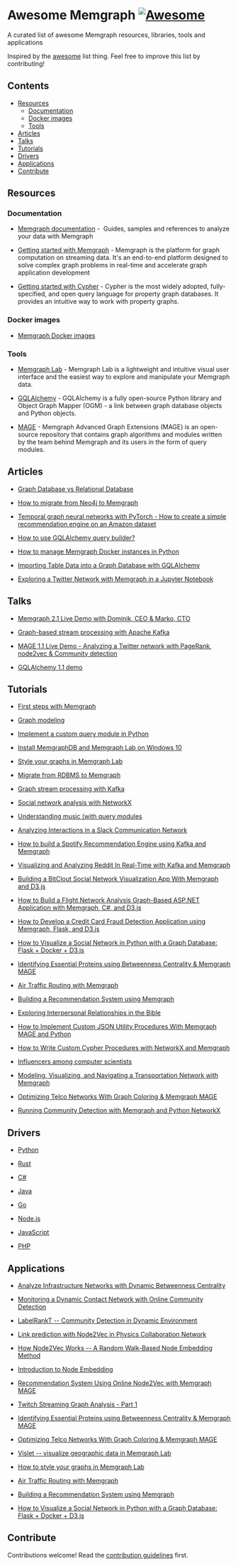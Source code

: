 # Awesome Memgraph [![Awesome](https://awesome.re/badge.svg)](https://awesome.re)

A curated list of awesome Memgraph resources, libraries, tools and applications

Inspired by the [awesome](https://github.com/sindresorhus/awesome) list thing. Feel free to improve this list by contributing!


## Contents

- [Resources](#resources)
    - [Documentation](#documentation)
    - [Docker images](#docker-images)
    - [Tools](#tools)
- [Articles](#articles)
- [Talks](#talks)
- [Tutorials](#tutorials)
- [Drivers](#drivers)
- [Applications](#applications)
- [Contribute](#sontribute)


## Resources

### Documentation

- [Memgraph documentation](https://memgraph.com/docs) -  Guides, samples and references to analyze your data with Memgraph

- [Getting started with Memgraph](https://memgraph.com/docs/memgraph) - Memgraph is the platform for graph computation on streaming data. It's an end-to-end platform designed to solve complex graph problems in real-time and accelerate graph application development

- [Getting started with Cypher](https://memgraph.com/docs/cypher-manual) - Cypher is the most widely adopted, fully-specified, and open query language for property graph databases. It provides an intuitive way to work with property graphs.

### Docker images

- [Memgraph Docker images](https://hub.docker.com/u/memgraph)

### Tools

- [Memgraph Lab](https://memgraph.com/lab) - Memgraph Lab is a lightweight and intuitive visual user interface and the easiest way to explore and manipulate your Memgraph data.

- [GQLAlchemy](https://github.com/memgraph/gqlalchemy) - GQLAlchemy is a fully open-source Python library and Object Graph Mapper (OGM) - a link between graph database objects and Python objects.

- [MAGE](https://github.com/memgraph/mage) - Memgraph Advanced Graph Extensions (MAGE) is an open-source repository that contains graph algorithms and modules written by the team behind Memgraph and its users in the form of query modules.

## Articles

- [Graph Database vs Relational Database](https://memgraph.com/blog/graph-database-vs-relational-database)

- [How to migrate from Neo4j to Memgraph](https://memgraph.com/blog/how-to-migrate-from-neo4j-to-memgraph)

- [Temporal graph neural networks with PyTorch - How to create a simple recommendation engine on an Amazon dataset](https://memgraph.com/blog/amazon-user-item-recommender-with-tgn-and-memgraph)

- [How to use GQLAlchemy query builder?](https://memgraph.com/blog/gqlalchemy-query-builder)

- [How to manage Memgraph Docker instances in Python](https://memgraph.com/blog/running-memgraph-with-python)

- [Importing Table Data into a Graph Database with GQLAlchemy](https://memgraph.com/blog/jupyter-translate-data-to-graph-database)

- [Exploring a Twitter Network with Memgraph in a Jupyter Notebook](https://memgraph.com/blog/jupyter-notebook-twitter-network-analysis)

## Talks

- [Memgraph 2.1 Live Demo with Dominik, CEO & Marko, CTO](https://www.youtube.com/watch?v=ayyRy5Ln-uY)

- [Graph-based stream processing with Apache Kafka](https://www.youtube.com/watch?v=qOtOfaCF53k)

- [MAGE 1.1 Live Demo - Analyzing a Twitter network with PageRank, node2vec & Community detection](https://www.youtube.com/watch?v=dn154j4sypo)

- [GQLAlchemy 1.1 demo](https://www.youtube.com/watch?v=r5YVD_1D8G8)

## Tutorials

 - [First steps with Memgraph](https://memgraph.com/docs/memgraph/tutorials/first-steps-with-memgraph)

 - [Graph modeling](https://memgraph.com/docs/memgraph/tutorials/graph-modeling)

 - [Implement a custom query module in Python](https://memgraph.com/docs/memgraph/tutorials/implement-custom-query-module-in-python)

 - [Install MemgraphDB and Memgraph Lab on Windows 10](https://memgraph.com/docs/memgraph/tutorials/install-memgraph-windows-10)

 - [Style your graphs in Memgraph Lab](https://memgraph.com/docs/memgraph/tutorials/style-your-graphs-in-memgraph-lab)
 
 - [Migrate from RDBMS to Memgraph](https://memgraph.com/docs/memgraph/tutorials/migrate-relational-database)

 - [Graph stream processing with Kafka](https://memgraph.com/docs/memgraph/tutorials/graph-stream-processing-with-kafka)

 - [Social network analysis with NetworkX](https://memgraph.com/docs/memgraph/tutorials/social-network-analysis)

 - [Understanding music (with query modules](https://memgraph.com/docs/memgraph/tutorials/understanding-music-with-modules)

 
 
 
- [Analyzing Interactions in a Slack Communication Network](https://memgraph.com/blog/slack-influence-bot)

- [How to build a Spotify Recommendation Engine using Kafka and Memgraph](https://memgraph.com/blog/spotify-song-recommender)

- [Visualizing and Analyzing Reddit In Real-Time with Kafka and Memgraph](https://memgraph.com/blog/reddit-network-explorer)

- [Building a BitClout Social Network Visualization App With Memgraph and D3.js](https://memgraph.com/blog/visualize-the-bitclout-network-using-d3js)

- [How to Build a Flight Network Analysis Graph-Based ASP.NET Application with Memgraph, C#, and D3.js](https://memgraph.com/blog/how-to-build-a-flight-network-analysis-graph-asp-net-application-with-memgraph-c-sharp-and-d3-js)

- [How to Develop a Credit Card Fraud Detection Application using Memgraph, Flask, and D3.js](https://memgraph.com/blog/how-to-develop-a-credit-card-fraud-detection-application-using-memgraph-flask-and-d3js)

- [How to Visualize a Social Network in Python with a Graph Database: Flask + Docker + D3.js](https://memgraph.com/blog/how-to-visualize-a-social-network-in-python-with-a-graph-database)

- [Identifying Essential Proteins using Betweenness Centrality & Memgraph MAGE](https://memgraph.com/blog/identifying-essential-proteins)

- [Air Traffic Routing with  Memgraph](https://memgraph.com/blog/air-traffic-routing-with-memgraph)

- [Building a Recommendation System using Memgraph](https://memgraph.com/blog/building-a-recommendation-system-using-memgraph)

- [Exploring Interpersonal Relationships in the Bible](https://memgraph.com/blog/exploring-the-hebrew-bible-person-relationships)

- [How to Implement Custom JSON Utility Procedures With Memgraph MAGE and Python](https://memgraph.com/blog/how-to-implement-custom-json-utility-procedures-with-memgraph-mage-and-python)

- [How to Write Custom Cypher Procedures with NetworkX and Memgraph](https://memgraph.com/blog/how-to-write-custom-cypher-procedures-with-networkx-and-memgraph)

- [Influencers among computer scientists](https://memgraph.com/blog/influencers-among-computer-scientists)

- [Modeling, Visualizing, and Navigating a Transportation Network with Memgraph](https://memgraph.com/blog/modeling_visualizing_navigating_a_transportation_network_with_memgraph)

- [Optimizing Telco Networks With Graph Coloring & Memgraph MAGE](https://memgraph.com/blog/optimizing_telco_networks_with_graph_coloring_and_memgraph_mage)

- [Running Community Detection with Memgraph and Python NetworkX](https://memgraph.com/blog/community-detection-with-memgraph-and-python-networkx)

## Drivers

- [Python](https://memgraph.com/docs/memgraph/connect-to-memgraph/drivers/python)

- [Rust](https://memgraph.com/docs/memgraph/connect-to-memgraph/drivers/rust)

- [C#](https://memgraph.com/docs/memgraph/connect-to-memgraph/drivers/c-sharp)

- [Java](https://memgraph.com/docs/memgraph/connect-to-memgraph/drivers/java)

- [Go](https://memgraph.com/docs/memgraph/connect-to-memgraph/drivers/go)

- [Node.js](https://memgraph.com/docs/memgraph/connect-to-memgraph/drivers/nodejs)

- [JavaScript](https://memgraph.com/docs/memgraph/connect-to-memgraph/drivers/javascript)

- [PHP](https://memgraph.com/docs/memgraph/connect-to-memgraph/drivers/php)

##  Applications 

- [Analyze Infrastructure Networks with Dynamic Betweenness Centrality](https://memgraph.com/blog/analyze-infrastructure-networks-with-dynamic-betweenness-centrality)

- [Monitoring a Dynamic Contact Network with Online Community Detection](https://memgraph.com/blog/monitoring-dynamic-contact-network-with-online-community-detection)

- [LabelRankT -- Community Detection in Dynamic Environment](https://memgraph.com/blog/labelrankt-community-detection-in-dynamic-environment)

- [Link prediction with Node2Vec in Physics Collaboration Network](https://memgraph.com/blog/link-prediction-with-node2vec-in-physics-collaboration-network)

- [How Node2Vec Works -- A Random Walk-Based Node Embedding Method](https://memgraph.com/blog/how-node2vec-works)

- [Introduction to Node Embedding](https://memgraph.com/blog/introduction-to-node-embedding)

- [Recommendation System Using Online Node2Vec with Memgraph MAGE](https://memgraph.com/blog/online-node2vec-recommendation-system)

- [Twitch Streaming Graph Analysis - Part 1](https://memgraph.com/blog/twitch-streaming-graph-analysis)

- [Identifying Essential Proteins using Betweenness Centrality & Memgraph MAGE](https://memgraph.com/blog/identifying-essential-proteins)

- [Optimizing Telco Networks With Graph Coloring & Memgraph MAGE](https://memgraph.com/blog/optimizing-telco-networks-with-graph-coloring-and-memgraph-mage)

- [Vislet -- visualize geographic data in Memgraph Lab](https://memgraph.com/blog/vislet-visualize-geographic-data-in-memgraph-lab)

- [How to style your graphs in Memgraph Lab](https://memgraph.com/blog/how-to-style-your-graphs-in-memgraph-lab)

- [Air Traffic Routing with Memgraph](https://memgraph.com/blog/air-traffic-routing-with-memgraph)

- [Building a Recommendation System using Memgraph](https://memgraph.com/blog/building-a-recommendation-system-using-memgraph)

- [How to Visualize a Social Network in Python with a Graph Database: Flask + Docker + D3.js](https://memgraph.com/blog/how-to-visualize-a-social-network-in-python-with-a-graph-database)

## Contribute 

Contributions welcome! Read the [contribution guidelines](contributing.md) first.

